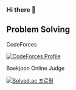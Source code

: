 ### Hi there 👋

## Problem Solving
<p>CodeForces</br>

[![CodeForces Profile](https://cf.leed.at?id=yeongh)](https://codeforces.com/profile/yeongh)
<p>Baekjoon Online Judge</br>

[![Solved.ac 프로필](http://mazassumnida.wtf/api/v2/generate_badge?boj=yeongh)](https://solved.ac/yeongh)

<!--
**andyj0927/andyj0927** is a ✨ _special_ ✨ repository because its `README.md` (this file) appears on your GitHub profile.

Here are some ideas to get you started:

- 🔭 I’m currently working on ...
- 🌱 I’m currently learning ...
- 👯 I’m looking to collaborate on ...
- 🤔 I’m looking for help with ...
- 💬 Ask me about ...
- 📫 How to reach me: ...
- 😄 Pronouns: ...
- ⚡ Fun fact: ...
-->
